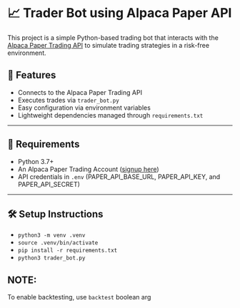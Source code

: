 # 📈 Trader Bot using Alpaca Paper API

This project is a simple Python-based trading bot that interacts with the [Alpaca Paper Trading API](https://alpaca.markets/docs/api-references/trading-api/) to simulate trading strategies in a risk-free environment.

## 🚀 Features

- Connects to the Alpaca Paper Trading API
- Executes trades via `trader_bot.py`
- Easy configuration via environment variables
- Lightweight dependencies managed through `requirements.txt`

---

## 🔧 Requirements

- Python 3.7+
- An Alpaca Paper Trading Account ([signup here](https://alpaca.markets/))
- API credentials in `.env` (PAPER_API_BASE_URL, PAPER_API_KEY, and PAPER_API_SECRET)

---

## 🛠️ Setup Instructions

- `python3 -m venv .venv`
- `source .venv/bin/activate`
- `pip install -r requirements.txt`
- `python3 trader_bot.py`

## NOTE:
To enable backtesting, use `backtest` boolean arg 
